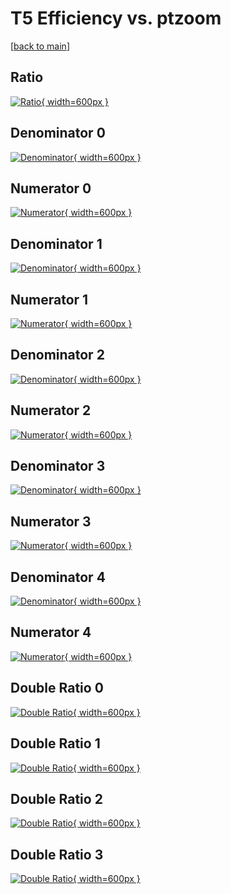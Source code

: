 # T5 Efficiency vs. ptzoom

[[back to main](./)]



## Ratio

[![Ratio](../mtv/var/T5_base_211_-1_eff_ptzoom.png){ width=600px }](../mtv/var/T5_base_211_-1_eff_ptzoom.pdf)

## Denominator 0

[![Denominator](../mtv/den/T5_base_211_-1_eff_ptzoom_den0.png){ width=600px }](../mtv/den/T5_base_211_-1_eff_ptzoom_den0.pdf)

## Numerator 0

[![Numerator](../mtv/num/T5_base_211_-1_eff_ptzoom_num0.png){ width=600px }](../mtv/num/T5_base_211_-1_eff_ptzoom_num0.pdf)

## Denominator 1

[![Denominator](../mtv/den/T5_base_211_-1_eff_ptzoom_den1.png){ width=600px }](../mtv/den/T5_base_211_-1_eff_ptzoom_den1.pdf)

## Numerator 1

[![Numerator](../mtv/num/T5_base_211_-1_eff_ptzoom_num1.png){ width=600px }](../mtv/num/T5_base_211_-1_eff_ptzoom_num1.pdf)

## Denominator 2

[![Denominator](../mtv/den/T5_base_211_-1_eff_ptzoom_den2.png){ width=600px }](../mtv/den/T5_base_211_-1_eff_ptzoom_den2.pdf)

## Numerator 2

[![Numerator](../mtv/num/T5_base_211_-1_eff_ptzoom_num2.png){ width=600px }](../mtv/num/T5_base_211_-1_eff_ptzoom_num2.pdf)

## Denominator 3

[![Denominator](../mtv/den/T5_base_211_-1_eff_ptzoom_den3.png){ width=600px }](../mtv/den/T5_base_211_-1_eff_ptzoom_den3.pdf)

## Numerator 3

[![Numerator](../mtv/num/T5_base_211_-1_eff_ptzoom_num3.png){ width=600px }](../mtv/num/T5_base_211_-1_eff_ptzoom_num3.pdf)

## Denominator 4

[![Denominator](../mtv/den/T5_base_211_-1_eff_ptzoom_den4.png){ width=600px }](../mtv/den/T5_base_211_-1_eff_ptzoom_den4.pdf)

## Numerator 4

[![Numerator](../mtv/num/T5_base_211_-1_eff_ptzoom_num4.png){ width=600px }](../mtv/num/T5_base_211_-1_eff_ptzoom_num4.pdf)

## Double Ratio 0

[![Double Ratio](../mtv/ratio/T5_base_211_-1_eff_ptzoom_ratio0.png){ width=600px }](../mtv/ratio/T5_base_211_-1_eff_ptzoom_ratio0.pdf)

## Double Ratio 1

[![Double Ratio](../mtv/ratio/T5_base_211_-1_eff_ptzoom_ratio1.png){ width=600px }](../mtv/ratio/T5_base_211_-1_eff_ptzoom_ratio1.pdf)

## Double Ratio 2

[![Double Ratio](../mtv/ratio/T5_base_211_-1_eff_ptzoom_ratio2.png){ width=600px }](../mtv/ratio/T5_base_211_-1_eff_ptzoom_ratio2.pdf)

## Double Ratio 3

[![Double Ratio](../mtv/ratio/T5_base_211_-1_eff_ptzoom_ratio3.png){ width=600px }](../mtv/ratio/T5_base_211_-1_eff_ptzoom_ratio3.pdf)

